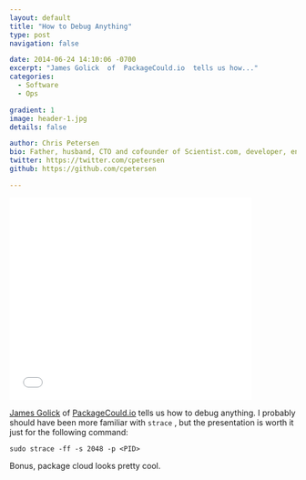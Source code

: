 ```yaml
---
layout: default
title: "How to Debug Anything"
type: post
navigation: false

date: 2014-06-24 14:10:06 -0700
excerpt: "James Golick  of  PackageCould.io  tells us how..."
categories:
  - Software
  - Ops

gradient: 1
image: header-1.jpg
details: false

author: Chris Petersen
bio: Father, husband, CTO and cofounder of Scientist.com, developer, entrepreneur and technologist.
twitter: https://twitter.com/cpetersen
github: https://github.com/cpetersen

---
```


<iframe class="embedly-embed" src="//cdn.embedly.com/widgets/media.html?src=https%3A%2F%2Fwww.slideshare.net%2Fslideshow%2Fembed_code%2Fkey%2F6qeHnY8U8Sr3nL&url=http%3A%2F%2Fwww.slideshare.net%2Fjamesgolick%2Fhow-to-debug-anything&image=http%3A%2F%2Fcdn.slidesharecdn.com%2Fss_thumbnails%2Fhow-to-debug-anything-140623121820-phpapp01-thumbnail-4.jpg%3Fcb%3D1405934598&key=d815972c91e546edb5d2d02e509f8b1c&type=text%2Fhtml&schema=slideshare" width="425" height="355" scrolling="no" frameborder="0" allowfullscreen></iframe>

 [James Golick](https://twitter.com/jamesgolick)  of  [PackageCould.io](https://packagecloud.io)  tells us how to debug anything. I probably should have been more familiar with `strace` , but the presentation is worth it just for the following command: 

  `sudo strace -ff -s 2048 -p <PID>`  

 Bonus, package cloud looks pretty cool. 
